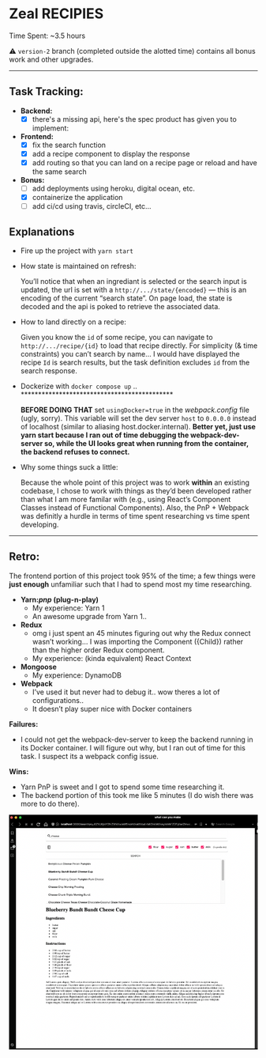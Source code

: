 
# Zeal RECIPIES

Time Spent: ~3.5 hours 


⚠️ `version-2` branch (completed outside the alotted time) contains all bonus work and other upgrades.

----
## Task Tracking:

- **Backend:**
    - [x]  there's a missing api, here's the spec product has given you to implement:
- **Frontend:**
    - [x]  fix the search function
    - [x]  add a recipe component to display the response
    - [x]  add routing so that you can land on a recipe page or reload and have the same search
- ************Bonus:************
    - [ ]  add deployments using heroku, digital ocean, etc.
    - [x]  containerize the application
    - [ ]  add ci/cd using travis, circleCI, etc...

## Explanations

- Fire up the project with `yarn start`
- How state is maintained on refresh:
    
    You’ll notice that when an ingrediant is selected or the search input is updated, the url is set with a `http://.../state/{encoded}` — this is an encoding of the current “search state”. On page load, the state is decoded and the api is poked to retrieve the associated data. 
    
- How to land directly on a recipe:
    
    Given you know the `id` of some recipe, you can navigate to `http://.../recipe/{id}` to load that recipe directly. For simplicity (& time constraints) you can’t search by name… I would have displayed the recipe `Id` is search results, but the task definition excludes `id` from the search response.
    
- Dockerize with `docker compose up` .. ********************************************
    
    **********************BEFORE DOING THAT********************** set `usingDocker=true` in the *webpack.config* file (ugly, sorry). This variable will set the dev server `host` to `0.0.0.0` instead of localhost (similar to aliasing host.docker.internal). ************************************************************************************************************Better yet, just use yarn start because I ran out of time debugging the webpack-dev-server so, while the UI looks great when running from the container, the backend refuses to connect.************************************************************************************************************ 
    
- Why some things suck a little:
    
    Because the whole point of this project was to work ******within****** an existing codebase, I chose to work with things as they’d been developed rather than what I am more familar with (e.g., using React’s Component Classes instead of Functional Components). Also, the PnP + Webpack was definitly a hurdle in terms of time spent researching vs time spent developing.
    
---
## Retro:

The frontend portion of this project took 95% of the time; a few things were ************just enough************ unfamiliar such that I had to spend most my time researching. 

- **Yarn:***pnp*** (plug-n-play)**
    - My experience: Yarn 1
    - An awesome upgrade from Yarn 1..
- **Redux**
    - omg i just spent an 45 minutes figuring out why the Redux connect wasn’t working…  I was importing the Component ({Child}) rather than the higher order Redux component.
    - My experience: (kinda equivalent) React Context
- **Mongoose**
    - My experience: DynamoDB
- **Webpack**
    - I’ve used it but never had to debug it.. wow theres a lot of configurations..
    - It doesn’t play super nice with Docker containers

**Failures:**

- I could not get the webpack-dev-server to keep the backend running in its Docker container. I will figure out why, but I ran out of time for this task. I suspect its a webpack config issue.

**Wins:**

- Yarn PnP is sweet and I got to spend some time researching it.
- The backend portion of this took me like 5 minutes (I do wish there was more to do there).


![image info](./ui-screenshot.png)
